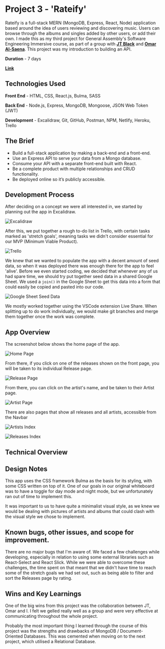 # Project 3 - 'Rateify'

Rateify is a full-stack MERN (MongoDB, Express, React, Node) application based around the idea of users reviewing and discovering music. Users can browse through the albums and singles added by other users, or add their own. I made this as my third project for General Assembly's Software Engineering Immersive course, as part of a group with **[JT Black](https://github.com/JT-Black/)** and **[Omar Al-Saena](https://github.com/omaralsanea)**. This project was my introduction to building an API.

**Duration** - 7 days

**[Link](https://rateify.netlify.app/)**

## Technologies Used

**Front End** - HTML, CSS, React.js, Bulma, SASS

**Back End** - Node.js, Express, MongoDB, Mongoose, JSON Web Token (JWT)

**Development** - Excalidraw, Git, GitHub, Postman, NPM, Netlify, Heroku, Trello

## The Brief

- Build a full-stack application by making a back-end and a front-end.
- Use an Express API to serve your data from a Mongo database.
- Consume your API with a separate front-end built with React. 
- Be a complete product with multiple relationships and CRUD functionality.
- Be deployed online so it’s publicly accessible.

## Development Process

After deciding on a concept we were all interested in, we started by planning out the app in Excalidraw.

![Excalidraw](./readme-screenshots/excalidraw.png)

After this, we put together a rough to-do list in Trello, with certain tasks marked as 'stretch goals', meaning tasks we didn't consider essential for our MVP (Minimum Viable Product).

![Trello](./readme-screenshots/trello.PNG)

We knew that we wanted to populate the app with a decent amount of seed data, so when it was deployed there was enough there for the app to feel 'alive'. Before we even started coding, we decided that whenever any of us had spare time, we should try put together seed data in a shared Google Sheet. We used a `join()` in the Google Sheet to get this data into a form that could easily be copied and pasted into our code.

![Google Sheet Seed Data](./readme-screenshots/seeddata.PNG)

We mostly worked together using the VSCode extension Live Share. When splitting up to do work individually, we would make git branches and merge them together once the work was complete.

## App Overview

The screenshot below shows the home page of the app.

![Home Page](./readme-screenshots/home.png)

From there, if you click on one of the releases shown on the front page, you will be taken to its individual Release page.

![Release Page](./readme-screenshots/release.png)

From there, you can click on the artist's name, and be taken to their Artist page.

![Artist Page](./readme-screenshots/artist.png)

There are also pages that show all releases and all artists, accessible from the Navbar

![Artists Index](./readme-screenshots/artists.png)

![Releases Index](./readme-screenshots/releases.png)

## Technical Overview

## Design Notes

This app uses the CSS framework Bulma as the basis for its styling, with some CSS written on top of it. One of our goals in our original whiteboard was to have a toggle for day mode and night mode, but we unfortunately ran out of time to implement this. 

It was important to us to have quite a minimalist visual style, as we knew we would be dealing with pictures of artists and albums that could clash with the visual style we chose to implement. 

## Known bugs, other issues, and scope for improvement.

There are no major bugs that I'm aware of. We faced a few challenges while developing, especially in relation to using some external libraries such as React-Select and React Slick. While we were able to overcome these challenges, the time spent on that meant that we didn't have time to reach some of the stretch goals we had set out, such as being able to filter and sort the Releases page by rating.

## Wins and Key Learnings

One of the big wins from this project was the collaboration between JT, Omar and I. I felt we gelled really well as a group and were very effective at communicating throughout the whole project.

Probably the most important thing I learned through the course of this project was the strengths and drawbacks of MongoDB / Document-Oriented Databases. This was cemented when moving on to the next project, which utilised a Relational Database.

